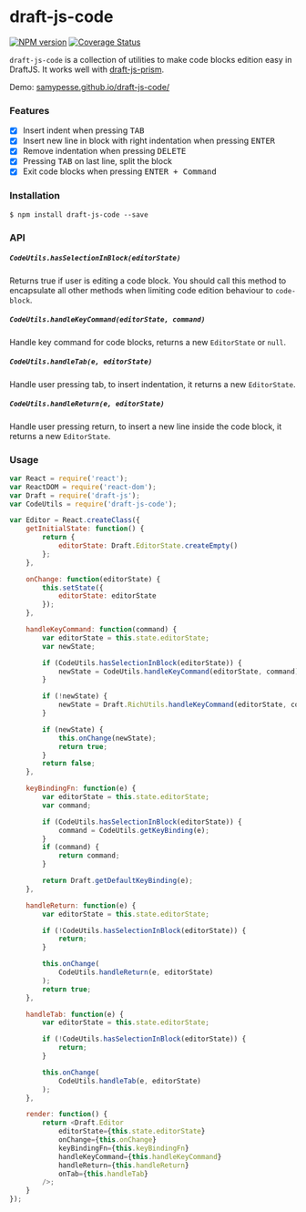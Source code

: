 # draft-js-code

[![NPM version](https://badge.fury.io/js/draft-js-code.svg)](http://badge.fury.io/js/draft-js-code)
[![Coverage Status](https://coveralls.io/repos/github/SamyPesse/draft-js-code/badge.svg?branch=master)](https://coveralls.io/github/SamyPesse/draft-js-code?branch=master)

`draft-js-code` is a collection of utilities to make code blocks edition easy in DraftJS. It works well with [draft-js-prism](https://github.com/SamyPesse/draft-js-prism).

Demo: [samypesse.github.io/draft-js-code/](http://samypesse.github.io/draft-js-code/)

### Features

- [x] Insert indent when pressing <kbd>TAB</kbd>
- [x] Insert new line in block with right indentation when pressing <kbd>ENTER</kbd>
- [x] Remove indentation when pressing <kbd>DELETE</kbd>
- [x] Pressing <kbd>TAB</kbd> on last line, split the block
- [x] Exit code blocks when pressing <kbd>ENTER + Command</kbd>

### Installation

```
$ npm install draft-js-code --save
```

### API

##### `CodeUtils.hasSelectionInBlock(editorState)`

Returns true if user is editing a code block. You should call this method to encapsulate all other methods when limiting code edition behaviour to `code-block`.

##### `CodeUtils.handleKeyCommand(editorState, command)`

Handle key command for code blocks, returns a new `EditorState` or `null`.

##### `CodeUtils.handleTab(e, editorState)`

Handle user pressing tab, to insert indentation, it returns a new `EditorState`.

##### `CodeUtils.handleReturn(e, editorState)`

Handle user pressing return, to insert a new line inside the code block, it returns a new `EditorState`.


### Usage

```js
var React = require('react');
var ReactDOM = require('react-dom');
var Draft = require('draft-js');
var CodeUtils = require('draft-js-code');

var Editor = React.createClass({
    getInitialState: function() {
        return {
            editorState: Draft.EditorState.createEmpty()
        };
    },

    onChange: function(editorState) {
        this.setState({
            editorState: editorState
        });
    },

    handleKeyCommand: function(command) {
        var editorState = this.state.editorState;
        var newState;

        if (CodeUtils.hasSelectionInBlock(editorState)) {
            newState = CodeUtils.handleKeyCommand(editorState, command);
        }

        if (!newState) {
            newState = Draft.RichUtils.handleKeyCommand(editorState, command);
        }

        if (newState) {
            this.onChange(newState);
            return true;
        }
        return false;
    },

    keyBindingFn: function(e) {
        var editorState = this.state.editorState;
        var command;

        if (CodeUtils.hasSelectionInBlock(editorState)) {
            command = CodeUtils.getKeyBinding(e);
        }
        if (command) {
            return command;
        }

        return Draft.getDefaultKeyBinding(e);
    },

    handleReturn: function(e) {
        var editorState = this.state.editorState;

        if (!CodeUtils.hasSelectionInBlock(editorState)) {
            return;
        }

        this.onChange(
            CodeUtils.handleReturn(e, editorState)
        );
        return true;
    },

    handleTab: function(e) {
        var editorState = this.state.editorState;

        if (!CodeUtils.hasSelectionInBlock(editorState)) {
            return;
        }

        this.onChange(
            CodeUtils.handleTab(e, editorState)
        );
    },

    render: function() {
        return <Draft.Editor
            editorState={this.state.editorState}
            onChange={this.onChange}
            keyBindingFn={this.keyBindingFn}
            handleKeyCommand={this.handleKeyCommand}
            handleReturn={this.handleReturn}
            onTab={this.handleTab}
        />;
    }
});
```
